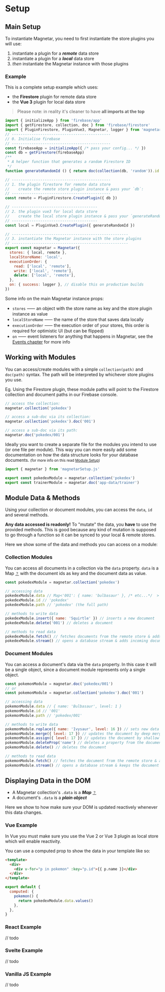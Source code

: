 # Setup

## Main Setup

To instantiate Magnetar, you need to first instantiate the store plugins you will use:

1. instantiate a plugin for a _**remote**_ data store
2. instantiate a plugin for a _**local**_ data store
3. _then_ instantiate the Magnetar instance with those plugins

### Example

This is a complete setup example which uses:

- the **Firestore** plugin for remote data store
- the **Vue 3** plugin for local data store

> Please note: in reality it's cleaner to have **all imports at the top**

<!-- prettier-ignore-start -->
```javascript
import { initializeApp } from 'firebase/app'
import { getFirestore, collection, doc } from 'firebase/firestore'
import { PluginFirestore, PluginVue3, Magnetar, logger } from 'magnetar'
// ---------------------------------------------
// 0. Initialise firebase
// ---------------------------------------------
const firebaseApp = initializeApp({ /* pass your config... */ })
const db = getFirestore(firebaseApp)
/**
 * A helper function that generates a random Firestore ID
 */
function generateRandomId () { return doc(collection(db, 'random')).id }

// ---------------------------------------------
// 1. the plugin firestore for remote data store
//    create the remote store plugin instance & pass your `db`:
// ---------------------------------------------
const remote = PluginFirestore.CreatePlugin({ db })

// ---------------------------------------
// 2. the plugin vue3 for local data store
//    create the local store plugin instance & pass your `generateRandomId`:
// ---------------------------------------
const local = PluginVue3.CreatePlugin({ generateRandomId })

// -----------------------------------------------------
// 3. instantiate the Magnetar instance with the store plugins
// -----------------------------------------------------
export const magnetar = Magnetar({
  stores: { local, remote },
  localStoreName: 'local',
  executionOrder: {
    read: ['local', 'remote'],
    write: ['local', 'remote'],
    delete: ['local', 'remote'],
  },
  on: { success: logger }, // disable this on production builds
})
```
<!-- prettier-ignore-end -->

Some info on the main Magnetar instance props:

- `stores` ⸺ an object with the store name as key and the store plugin instance as value
- `localStoreName` ⸺ the name of the store that saves data locally
- `executionOrder` ⸺ the execution order of your stores, this order is required for optimistic UI (but can be flipped)
- `on` ⸺ event listeners for anything that happens in Magnetar, see the [Events chapter](../hooks-and-events/) for more info

## Working with Modules

You can access/create modules with a simple `collection(path)` and `doc(path)` syntax. The path will be interpreted by whichever store plugins you use.

Eg. Using the Firestore plugin, these module paths will point to the Firestore collection and document paths in our Firebase console.

```javascript
// access the collection:
magnetar.collection('pokedex')

// access a sub-doc via its collection:
magnetar.collection('pokedex').doc('001')

// access a sub-doc via its path:
magnetar.doc('pokedex/001')
```

Ideally you want to create a separate file for the modules you intend to use (or one file per module). This way you can more easily add some documentation on how the data structure looks for your database documents. <small>(for more info on this read [Module Setup](../module-setup/))</small>

```javascript
import { magnetar } from 'magnetarSetup.js'

export const pokedexModule = magnetar.collection('pokedex')
export const trainerModule = magnetar.doc('app-data/trainer')
```

## Module Data & Methods

Using your collection or document modules, you can access the `data`, `id` and several methods.

**Any data accessed is readonly!** To "mutate" the data, you **have** to use the provided methods. This is good because any kind of mutation is supposed to go through a function so it can be synced to your local & remote stores.

Here we show some of the data and methods you can access on a module:

### Collection Modules

You can access all documents in a collection via the `data` property. `data` is a Map <small>[？](https://developer.mozilla.org/en-US/docs/Web/JavaScript/Reference/Global_Objects/Map)</small> with the document ids as key and the document data as value.

```js
const pokedexModule = magnetar.collection('pokedex')

// accessing data
pokedexModule.data // Map<'001': { name: 'bulbasaur' }, /* etc...*/  >
pokedexModule.id // 'pokedex'
pokedexModule.path // 'pokedex' (the full path)

// methods to write data
pokedexModule.insert({ name: 'Squirtle' }) // inserts a new document
pokedexModule.delete('001') // deletes a document

// methods to read data
pokedexModule.fetch() // fetches documents from the remote store & adds them locally
pokedexModule.stream() // opens a database stream & adds incoming documents locally
```

### Document Modules

You can access a document's data via the `data` property. In this case it will be a single object, since a document module represents only a single object.

```js
const pokemonModule = magnetar.doc('pokedex/001')
// or
const pokemonModule = magnetar.collection('pokedex').doc('001')

// accessing data
pokemonModule.data // { name: 'Bulbasaur', level: 1 }
pokemonModule.id // '001'
pokemonModule.path // 'pokedex/001'

// methods to write data
pokemonModule.replace({ name: 'Ivysaur', level: 16 }) // sets new data
pokemonModule.merge({ level: 17 }) // updates the document by deep merging the new data
pokemonModule.assign({ level: 17 }) // updates the document by shallow merging the new data
pokemonModule.deleteProp('name') // deletes a property from the document
pokemonModule.delete() // deletes the document

// methods to read data
pokemonModule.fetch() // fetches the document from the remote store & adds it locally
pokemonModule.stream() // opens a database stream & keeps the document up to date locally
```

## Displaying Data in the DOM

- A Magnetar collection's `.data` is a _**Map**_ <small>[？](https://developer.mozilla.org/en-US/docs/Web/JavaScript/Reference/Global_Objects/Map)</small>
- A document's `.data` is a _**plain object**_

Here we show to how make sure your DOM is updated reactively whenever this data changes.

### Vue Example

In Vue you must make sure you use the Vue 2 or Vue 3 plugin as local store which will enable reactivity.

You can use a computed prop to show the data in your template like so:

```html
<template>
  <div>
    <div v-for="p in pokemon" :key="p.id">{{ p.name }}</div>
  </div>
</template>
```

```js
export default {
  computed: {
    pokemon() {
      return pokedexModule.data.values()
    },
  },
}
```

### React Example

// todo

### Svelte Example

// todo

### Vanilla JS Example

// todo
